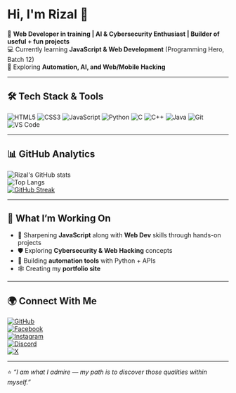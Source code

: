 # Hi, I'm Rizal 👋  

🚀 **Web Developer in training | AI & Cybersecurity Enthusiast | Builder of useful + fun projects**  
💻 Currently learning **JavaScript & Web Development** (Programming Hero, Batch 12)  
🔐 Exploring **Automation, AI, and Web/Mobile Hacking**  

---

## 🛠️ Tech Stack & Tools

![HTML5](https://img.shields.io/badge/-HTML5-E34F26?style=flat&logo=html5&logoColor=white)
![CSS3](https://img.shields.io/badge/-CSS3-1572B6?style=flat&logo=css3)
![JavaScript](https://img.shields.io/badge/-JavaScript-F7DF1E?style=flat&logo=javascript&logoColor=black)
![Python](https://img.shields.io/badge/-Python-3776AB?style=flat&logo=python&logoColor=white)
![C](https://img.shields.io/badge/-C-A8B9CC?style=flat&logo=c&logoColor=white)
![C++](https://img.shields.io/badge/-C++-00599C?style=flat&logo=c%2B%2B&logoColor=white)
![Java](https://img.shields.io/badge/-Java-007396?style=flat&logo=java&logoColor=white)
![Git](https://img.shields.io/badge/-Git-F05032?style=flat&logo=git&logoColor=white)
![VS Code](https://img.shields.io/badge/-VS%20Code-007ACC?style=flat&logo=visual-studio-code)


---

## 📊 GitHub Analytics

![Rizal's GitHub stats](https://github-readme-stats.vercel.app/api?username=theonlyrizal&show_icons=true&theme=tokyonight)  
![Top Langs](https://github-readme-stats.vercel.app/api/top-langs/?username=theonlyrizal&layout=compact&theme=tokyonight)  
[![GitHub Streak](https://github-readme-streak-stats.herokuapp.com/?user=theonlyrizal&theme=tokyonight&hide_border=true)](https://github.com/DenverCoder1/github-readme-streak-stats)


---

## 📌 What I’m Working On
- 🌱 Sharpening **JavaScript** along with **Web Dev** skills through hands-on projects  
- 🛡️ Exploring **Cybersecurity & Web Hacking** concepts  
- 🔧 Building **automation tools** with Python + APIs  
- 🕸️ Creating my **portfolio site**

---

## 🌍 Connect With Me
[![GitHub](https://img.shields.io/badge/-GitHub-181717?style=flat&logo=github)](https://github.com/theonlyrizal)  
[![Facebook](https://img.shields.io/badge/Facebook-1877F2?style=flat&logo=facebook&logoColor=white)](https://www.facebook.com/the0nlyrizal)  
[![Instagram](https://img.shields.io/badge/Instagram-E4405F?style=flat&logo=instagram&logoColor=white)](https://www.instagram.com/theonlyrizal/)  
[![Discord](https://img.shields.io/badge/Discord-5865F2?style=flat&logo=discord&logoColor=white)](https://discord.com/users/theonlyrizal)  
[![X](https://img.shields.io/badge/X.com-000000?style=flat&logo=x&logoColor=white)](https://x.com/the0nlyrizal)  


---

⭐️ *“I am what I admire — my path is to discover those qualities within myself.”*  
